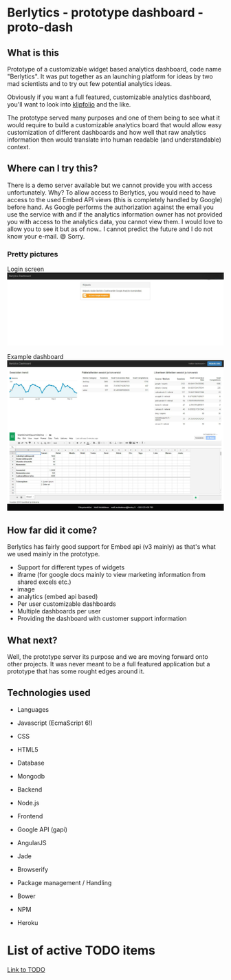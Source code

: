 # Berlytics - prototype dashboard - proto-dash

## What is this
Prototype of a customizable widget based analytics dashboard, code name "Berlytics". It was put together as an launching platform for ideas by two mad scientists and to try out few potential analytics ideas.

Obviously if you want a full featured, customizable analytics dashboard, you'll want to look into <a href="http://www.klipfolio.com/">klipfolio</a> and the like.

The prototype served many purposes and one of them being to see what it would require to build a customizable analytics board that would allow easy customization of different dashboards and how well that raw analytics information then would translate into human readable (and understandable) context.


## Where can I try this?
There is a demo server available but we cannot provide you with access unfortunately. Why? To allow access to Berlytics, you would need to have access to the used Embed API views (this is completely handled by Google) before hand. As Google performs the authorization against the email you use the service with and if the analytics information owner has not provided you with access to the analytics data, you cannot view them. I would love to allow you to see it but as of now.. I cannot predict the future and I do not know your e-mail. :smile: Sorry.

### Pretty pictures
Login screen
![Berlytics Login screen](examples/dashboard-login.png)


Example dashboard
![Berlytics Example dashboard](examples/dashboard-example1.png)

## How far did it come?
Berlytics has fairly good support for Embed api (v3 mainly) as that's what we used mainly in the prototype.

 * Support for different types of widgets
  * iframe (for google docs mainly to view marketing information from shared excels etc.)
  * image
  * analytics (embed api based)
 * Per user customizable dashboards
 * Multiple dashboards per user
 * Providing the dashboard with customer support information


## What next?
Well, the prototype server its purpose and we are moving forward onto other projects. It was never meant to be a full featured application but a prototype that has some rought edges around it.


## Technologies used
 * Languages
  * Javascript (EcmaScript 6!)
  * CSS
  * HTML5


 * Database
  * Mongodb


 * Backend
  * Node.js


 * Frontend
  * Google API (gapi)
  * AngularJS
  * Jade
  * Browserify


 * Package management / Handling
  * Bower
  * NPM


 * Heroku



# List of active TODO items
<a href="TODO.md">Link to TODO</a>

